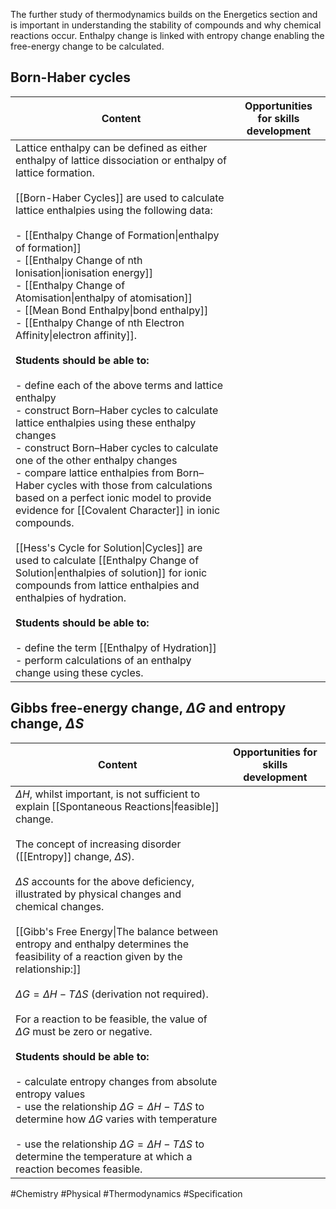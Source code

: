 The further study of thermodynamics builds on the Energetics section and is important in understanding the stability of compounds and why chemical reactions occur. Enthalpy change is linked with entropy change enabling the free-energy change to be calculated.
## Born-Haber cycles

| Content                                                                                                                                                                                                                                                                                                                                                                                                                                                                                                                                                                                                                                                                                                                                                                                                                                                                                                                                                                                                                                                                                                                                                                                                                                                                                                                                                                 | Opportunities for skills development |
| ----------------------------------------------------------------------------------------------------------------------------------------------------------------------------------------------------------------------------------------------------------------------------------------------------------------------------------------------------------------------------------------------------------------------------------------------------------------------------------------------------------------------------------------------------------------------------------------------------------------------------------------------------------------------------------------------------------------------------------------------------------------------------------------------------------------------------------------------------------------------------------------------------------------------------------------------------------------------------------------------------------------------------------------------------------------------------------------------------------------------------------------------------------------------------------------------------------------------------------------------------------------------------------------------------------------------------------------------------------------------- | ------------------------------------ |
| Lattice enthalpy can be defined as either enthalpy of lattice dissociation or enthalpy of lattice formation.<br><br>[[Born-Haber Cycles]] are used to calculate lattice enthalpies using the following data:<br><br>- [[Enthalpy Change of Formation\|enthalpy of formation]]<br>- [[Enthalpy Change of nth Ionisation\|ionisation energy]]<br>- [[Enthalpy Change of Atomisation\|enthalpy of atomisation]]<br>- [[Mean Bond Enthalpy\|bond enthalpy]]<br>- [[Enthalpy Change of nth Electron Affinity\|electron affinity]].<br><br>**Students should be able to:**<br><br>- define each of the above terms and lattice enthalpy<br>- construct Born–Haber cycles to calculate lattice enthalpies using these enthalpy changes<br>- construct Born–Haber cycles to calculate one of the other enthalpy changes<br>- compare lattice enthalpies from Born–Haber cycles with those from calculations based on a perfect ionic model to provide evidence for [[Covalent Character]] in ionic compounds.<br><br>[[Hess's Cycle for Solution\|Cycles]] are used to calculate [[Enthalpy Change of Solution\|enthalpies of solution]] for ionic compounds from lattice enthalpies and enthalpies of hydration.<br><br>**Students should be able to:**<br><br>- define the term [[Enthalpy of Hydration]]<br>- perform calculations of an enthalpy change using these cycles. |                                      |
## Gibbs free-energy change, $\Delta G$ and entropy change, $\Delta S$

| Content                                                                                                                                                                                                                                                                                                                                                                                                                                                                                                                                                                                                                                                                                                                                                                                                                                                                                                                                                 | Opportunities for skills development |
| ------------------------------------------------------------------------------------------------------------------------------------------------------------------------------------------------------------------------------------------------------------------------------------------------------------------------------------------------------------------------------------------------------------------------------------------------------------------------------------------------------------------------------------------------------------------------------------------------------------------------------------------------------------------------------------------------------------------------------------------------------------------------------------------------------------------------------------------------------------------------------------------------------------------------------------------------------- | ------------------------------------ |
| $\Delta H$, whilst important, is not sufficient to explain [[Spontaneous Reactions\|feasible]] change.<br><br>The concept of increasing disorder ([[Entropy]] change, $\Delta S$).<br><br>$\Delta S$ accounts for the above deficiency, illustrated by physical changes and chemical changes.<br><br>[[Gibb's Free Energy\|The balance between entropy and enthalpy determines the feasibility of a reaction given by the relationship:]]<br><br>$\Delta G=\Delta H-T\Delta S$ (derivation not required).<br><br>For a reaction to be feasible, the value of $\Delta G$ must be zero or negative.<br><br>**Students should be able to:**<br><br>- calculate entropy changes from absolute entropy values<br>- use the relationship $\Delta G=\Delta H-T\Delta S$ to determine how $\Delta G$ varies with temperature<br>    <br>- use the relationship $\Delta G=\Delta H-T\Delta S$ to determine the temperature at which a reaction becomes feasible. |                                      |

#Chemistry #Physical #Thermodynamics #Specification